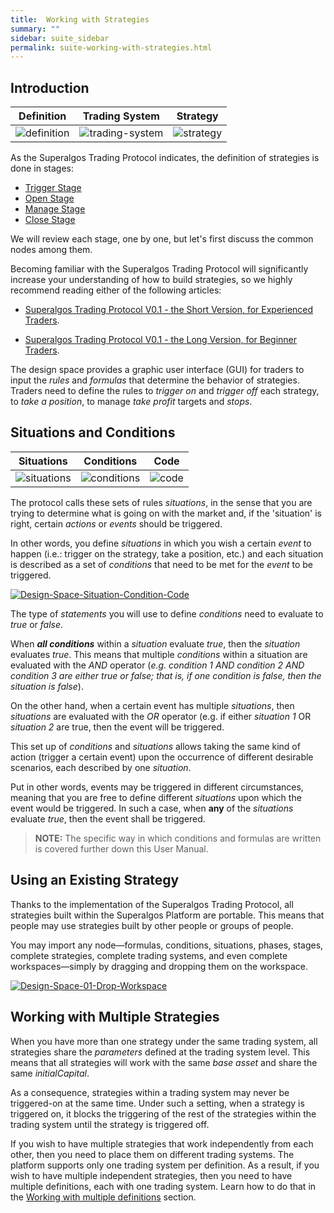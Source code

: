 ```yaml
---
title:  Working with Strategies
summary: ""
sidebar: suite_sidebar
permalink: suite-working-with-strategies.html
---
```


## Introduction

| Definition | Trading System | Strategy |
| :---: | :---: | :---: |
| ![definition](https://user-images.githubusercontent.com/13994516/70050815-236dca00-15d0-11ea-9c8d-304edd640c8d.png) | ![trading-system](https://user-images.githubusercontent.com/13994516/70053113-07205c00-15d5-11ea-9618-819cf2e5a0e9.png) | ![strategy](https://user-images.githubusercontent.com/13994516/70053683-3be0e300-15d6-11ea-8ac9-6dba0ee0dfbb.png) |

As the Superalgos Trading Protocol indicates, the definition of strategies is done in stages:

* <a href="suite-trading-system-hierarchy.html#trigger-stage" data-toggle="tooltip" data-original-title="{{site.data.trading_system.trigger_stage}}">Trigger Stage</a>
* <a href="suite-trading-system-hierarchy.html#open-stage" data-toggle="tooltip" data-original-title="{{site.data.trading_system.open_stage}}">Open Stage</a>
* <a href="suite-trading-system-hierarchy.html#manage-stage" data-toggle="tooltip" data-original-title="{{site.data.trading_system.manage_stage}}">Manage Stage</a>
* <a href="suite-trading-system-hierarchy.html#close-stage" data-toggle="tooltip" data-original-title="{{site.data.trading_system.close_stage}}">Close Stage</a>

We will review each stage, one by one, but let's first discuss the common nodes among them.

Becoming familiar with the Superalgos Trading Protocol will significantly increase your understanding of how to build strategies, so we highly recommend reading either of the following articles:

* [Superalgos Trading Protocol V0.1 - the Short Version, for Experienced Traders](https://medium.com/superalgos/superalgos-protocol-v0-1-the-short-version-for-experienced-traders-86c3fa43f1c0).

* [Superalgos Trading Protocol V0.1 - the Long Version, for Beginner Traders](https://medium.com/superalgos/superalgos-protocol-v0-1-the-long-version-for-beginner-traders-f293f1cc6c13).

The design space provides a graphic user interface (GUI) for traders to input the _rules_ and _formulas_ that determine the behavior of strategies. Traders need to define the rules to _trigger on_ and _trigger off_ each strategy, to _take a position_, to manage _take profit_ targets and _stops_.

## Situations and Conditions

| Situations | Conditions | Code |
| :---: | :---: | :---: |
| ![situations](https://user-images.githubusercontent.com/13994516/63511799-72409980-c4e2-11e9-8f2a-5bc4a8d9d6ed.png) | ![conditions](https://user-images.githubusercontent.com/13994516/63511800-72d93000-c4e2-11e9-98a2-259c7f0edca2.png) | ![code](https://user-images.githubusercontent.com/13994516/63511802-72d93000-c4e2-11e9-9cbf-df75cc9bbe0b.png) |

The protocol calls these sets of rules _situations_, in the sense that you are trying to determine what is going on with the market and, if the 'situation' is right, certain _actions_ or _events_ should be triggered.

In other words, you define _situations_ in which you wish a certain _event_ to happen (i.e.: trigger on the strategy, take a position, etc.) and each situation is described as a set of _conditions_ that need to be met for the _event_ to be triggered.

[![Design-Space-Situation-Condition-Code](https://user-images.githubusercontent.com/13994516/63052184-fe4d3280-bede-11e9-87b0-7fb67964450c.gif)](https://user-images.githubusercontent.com/13994516/63052184-fe4d3280-bede-11e9-87b0-7fb67964450c.gif)

The type of _statements_ you will use to define _conditions_ need to evaluate to _true_ or _false_.

When ***all conditions*** within a _situation_ evaluate _true_, then the _situation_ evaluates _true_. This means that multiple _conditions_ within a situation are evaluated with the _AND_ operator (_e.g. condition 1 AND condition 2 AND condition 3 are either true or false; that is, if one condition is false, then the situation is false_).

On the other hand, when a certain event has multiple _situations_, then _situations_ are evaluated with the _OR_ operator (e.g. if either _situation 1_ OR _situation 2_ are true, then the event will be triggered.

This set up of _conditions_ and _situations_ allows taking the same kind of action (trigger a certain event) upon the occurrence of different desirable scenarios, each described by one _situation_.

Put in other words, events may be triggered in different circumstances, meaning that you are free to define different _situations_ upon which the event would be triggered. In such a case, when **any** of the _situations_ evaluate _true_, then the event shall be triggered.

> **NOTE:** The specific way in which conditions and formulas are written is covered further down this User Manual.

## Using an Existing Strategy

Thanks to the implementation of the Superalgos Trading Protocol, all strategies built within the Superalgos Platform are portable. This means that people may use strategies built by other people or groups of people.

You may import any node—formulas, conditions, situations, phases, stages, complete strategies, complete trading systems, and even complete workspaces—simply by dragging and dropping them on the workspace.

[![Design-Space-01-Drop-Workspace](https://user-images.githubusercontent.com/13994516/67271115-34e49200-f4ba-11e9-9309-e9e7046384a0.gif)](https://user-images.githubusercontent.com/13994516/67271115-34e49200-f4ba-11e9-9309-e9e7046384a0.gif)

## Working with Multiple Strategies

When you have more than one strategy under the same trading system, all strategies share the *parameters* defined at the trading system level. This means that all strategies will work with the same *base asset* and share the same *initialCapital*.

As a consequence, strategies within a trading system may never be triggered-on at the same time. Under such a setting, when a strategy is triggered on, it blocks the triggering of the rest of the strategies within the trading system until the strategy is triggered off.

If you wish to have multiple strategies that work independently from each other, then you need to place them on different trading systems. The platform supports only one trading system per definition. As a result, if you wish to have multiple independent strategies, then you need to have multiple definitions, each with one trading system. Learn how to do that in the [Working with multiple definitions](Working-with-Multiple-Definitions) section.
